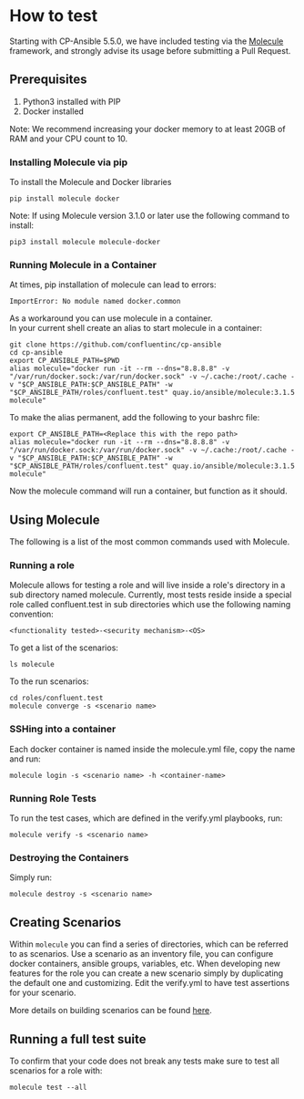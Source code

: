 # How to test

Starting with CP-Ansible 5.5.0, we have included testing via the [Molecule](https://molecule.readthedocs.io/en/latest/) framework, and strongly advise its usage before submitting a Pull Request.

## Prerequisites

1. Python3 installed with PIP
2. Docker installed

Note: We recommend increasing your docker memory to at least 20GB of RAM and your CPU count to 10.  

### Installing Molecule via pip

To install the Molecule and Docker libraries  

```pip install molecule docker```

Note: If using Molecule version 3.1.0 or later use the following command to install:

```pip3 install molecule molecule-docker```


### Running Molecule in a Container

At times, pip installation of molecule can lead to errors:
```
ImportError: No module named docker.common
```

As a workaround you can use molecule in a container.  
In your current shell create an alias to start molecule in a container:

```
git clone https://github.com/confluentinc/cp-ansible
cd cp-ansible
export CP_ANSIBLE_PATH=$PWD
alias molecule="docker run -it --rm --dns="8.8.8.8" -v "/var/run/docker.sock:/var/run/docker.sock" -v ~/.cache:/root/.cache -v "$CP_ANSIBLE_PATH:$CP_ANSIBLE_PATH" -w "$CP_ANSIBLE_PATH/roles/confluent.test" quay.io/ansible/molecule:3.1.5 molecule"
```

To make the alias permanent, add the following to your bashrc file:

```
export CP_ANSIBLE_PATH=<Replace this with the repo path>
alias molecule="docker run -it --rm --dns="8.8.8.8" -v "/var/run/docker.sock:/var/run/docker.sock" -v ~/.cache:/root/.cache -v "$CP_ANSIBLE_PATH:$CP_ANSIBLE_PATH" -w "$CP_ANSIBLE_PATH/roles/confluent.test" quay.io/ansible/molecule:3.1.5 molecule"
```

Now the molecule command will run a container, but function as it should.

## Using Molecule

The following is a list of the most common commands used with Molecule.  

### Running a role

Molecule allows for testing a role and will live inside a role's directory in a sub directory named molecule. Currently, most tests reside inside a special role called confluent.test in sub directories which use the following naming convention:

```<functionality tested>-<security mechanism>-<OS>```

To get a list of the scenarios:

```ls molecule```

To the run scenarios:

```cd roles/confluent.test```  
```molecule converge -s <scenario name>```

### SSHing into a container

Each docker container is named inside the molecule.yml file, copy the name and run:

```molecule login -s <scenario name> -h <container-name>```

### Running Role Tests

To run the test cases, which are defined in the verify.yml playbooks, run:

```molecule verify -s <scenario name>```

### Destroying the Containers

Simply run:

```molecule destroy -s <scenario name>```

## Creating Scenarios

Within ```molecule``` you can find a series of directories, which can be referred to as scenarios. Use a scenario as an inventory file, you can configure docker containers, ansible groups, variables, etc. When developing new features for the role you can create a new scenario simply by duplicating the default one and customizing. Edit the verify.yml to have test assertions for your scenario.

More details on building scenarios can be found [here](https://molecule.readthedocs.io/en/latest/getting-started.html?highlight=scenarios#molecule-scenarios).

## Running a full test suite

To confirm that your code does not break any tests make sure to test all scenarios for a role with:
```
molecule test --all
```
